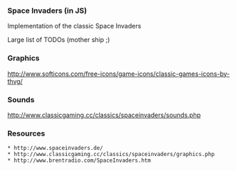 ### Space Invaders (in JS)

Implementation of the classic Space Invaders

Large list of TODOs (mother ship ;)

### Graphics
http://www.softicons.com/free-icons/game-icons/classic-games-icons-by-thvg/

### Sounds
http://www.classicgaming.cc/classics/spaceinvaders/sounds.php

### Resources
	* http://www.spaceinvaders.de/
	* http://www.classicgaming.cc/classics/spaceinvaders/graphics.php
	* http://www.brentradio.com/SpaceInvaders.htm

